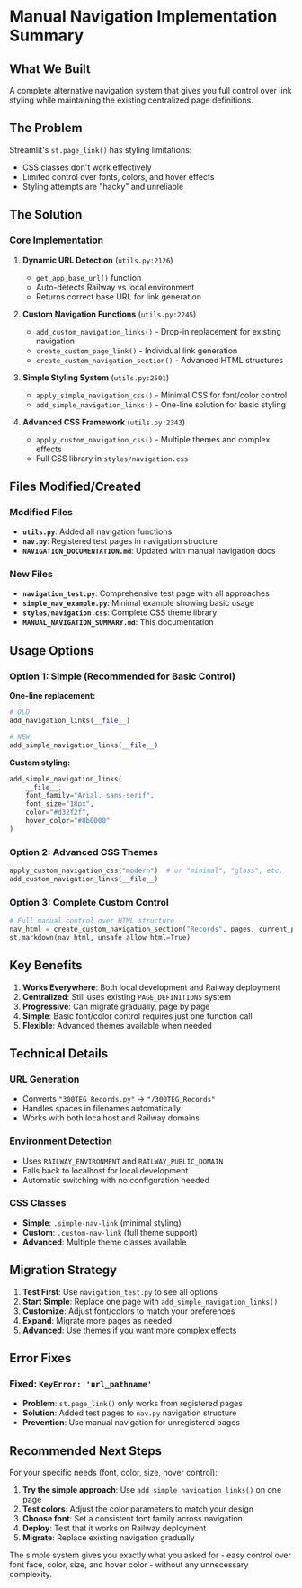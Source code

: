 # Manual Navigation Implementation Summary

## What We Built

A complete alternative navigation system that gives you full control over link styling while maintaining the existing centralized page definitions.

## The Problem

Streamlit's `st.page_link()` has styling limitations:
- CSS classes don't work effectively
- Limited control over fonts, colors, and hover effects
- Styling attempts are "hacky" and unreliable

## The Solution

### Core Implementation

1. **Dynamic URL Detection** (`utils.py:2126`)
   - `get_app_base_url()` function
   - Auto-detects Railway vs local environment
   - Returns correct base URL for link generation

2. **Custom Navigation Functions** (`utils.py:2245`)
   - `add_custom_navigation_links()` - Drop-in replacement for existing navigation
   - `create_custom_page_link()` - Individual link generation
   - `create_custom_navigation_section()` - Advanced HTML structures

3. **Simple Styling System** (`utils.py:2501`)
   - `apply_simple_navigation_css()` - Minimal CSS for font/color control
   - `add_simple_navigation_links()` - One-line solution for basic styling

4. **Advanced CSS Framework** (`utils.py:2343`)
   - `apply_custom_navigation_css()` - Multiple themes and complex effects
   - Full CSS library in `styles/navigation.css`

## Files Modified/Created

### Modified Files
- **`utils.py`**: Added all navigation functions
- **`nav.py`**: Registered test pages in navigation structure
- **`NAVIGATION_DOCUMENTATION.md`**: Updated with manual navigation docs

### New Files
- **`navigation_test.py`**: Comprehensive test page with all approaches
- **`simple_nav_example.py`**: Minimal example showing basic usage
- **`styles/navigation.css`**: Complete CSS theme library
- **`MANUAL_NAVIGATION_SUMMARY.md`**: This documentation

## Usage Options

### Option 1: Simple (Recommended for Basic Control)

**One-line replacement:**
```python
# OLD
add_navigation_links(__file__)

# NEW
add_simple_navigation_links(__file__)
```

**Custom styling:**
```python
add_simple_navigation_links(
    __file__,
    font_family="Arial, sans-serif",
    font_size="18px",
    color="#d32f2f",
    hover_color="#8b0000"
)
```

### Option 2: Advanced CSS Themes

```python
apply_custom_navigation_css("modern")  # or "minimal", "glass", etc.
add_custom_navigation_links(__file__)
```

### Option 3: Complete Custom Control

```python
# Full manual control over HTML structure
nav_html = create_custom_navigation_section("Records", pages, current_page)
st.markdown(nav_html, unsafe_allow_html=True)
```

## Key Benefits

1. **Works Everywhere**: Both local development and Railway deployment
2. **Centralized**: Still uses existing `PAGE_DEFINITIONS` system
3. **Progressive**: Can migrate gradually, page by page
4. **Simple**: Basic font/color control requires just one function call
5. **Flexible**: Advanced themes available when needed

## Technical Details

### URL Generation
- Converts `"300TEG Records.py"` → `"/300TEG_Records"`
- Handles spaces in filenames automatically
- Works with both localhost and Railway domains

### Environment Detection
- Uses `RAILWAY_ENVIRONMENT` and `RAILWAY_PUBLIC_DOMAIN`
- Falls back to localhost for local development
- Automatic switching with no configuration needed

### CSS Classes
- **Simple**: `.simple-nav-link` (minimal styling)
- **Custom**: `.custom-nav-link` (full theme support)
- **Advanced**: Multiple theme classes available

## Migration Strategy

1. **Test First**: Use `navigation_test.py` to see all options
2. **Start Simple**: Replace one page with `add_simple_navigation_links()`
3. **Customize**: Adjust font/colors to match your preferences
4. **Expand**: Migrate more pages as needed
5. **Advanced**: Use themes if you want more complex effects

## Error Fixes

### Fixed: `KeyError: 'url_pathname'`
- **Problem**: `st.page_link()` only works from registered pages
- **Solution**: Added test pages to `nav.py` navigation structure
- **Prevention**: Use manual navigation for unregistered pages

## Recommended Next Steps

For your specific needs (font, color, size, hover control):

1. **Try the simple approach**: Use `add_simple_navigation_links()` on one page
2. **Test colors**: Adjust the color parameters to match your design
3. **Choose font**: Set a consistent font family across navigation
4. **Deploy**: Test that it works on Railway deployment
5. **Migrate**: Replace existing navigation gradually

The simple system gives you exactly what you asked for - easy control over font face, color, size, and hover color - without any unnecessary complexity.